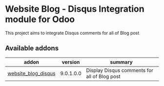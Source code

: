 Website Blog - Disqus Integration module for Odoo
===================

This project aims to integrate Disqus comments for all of Blog post

[//]: # (addons)
Available addons
----------------
addon | version | summary
--- | --- | ---
[website_blog_disqus](website_blog_disqus/) | 9.0.1.0.0 | Display Disqus comments for all of Blog post

